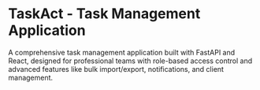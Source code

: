# TaskAct - Task Management Application

A comprehensive task management application built with FastAPI and React, designed for professional teams with role-based access control and advanced features like bulk import/export, notifications, and client management.
